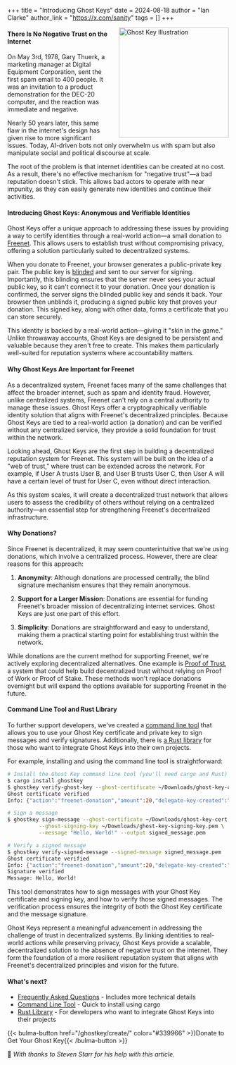 +++
title = "Introducing Ghost Keys"
date = 2024-08-18
author = "Ian Clarke"
author_link = "https://x.com/sanity"
tags = []
+++

<img src="/img/ghost-key-illustration.webp" alt="Ghost Key Illustration" style="float: right; width: 250px; height: 250px; margin-left: 20px;">

#### There Is No Negative Trust on the Internet

On May 3rd, 1978, Gary Thuerk, a marketing manager at Digital Equipment Corporation, sent the first
spam email to 400 people. It was an invitation to a product demonstration for the DEC-20 computer,
and the reaction was immediate and negative.

Nearly 50 years later, this same flaw in the internet's design has given rise to more significant
issues. Today, AI-driven bots not only overwhelm us with spam but also manipulate social and
political discourse at scale.

The root of the problem is that internet identities can be created at no cost. As a result, there's
no effective mechanism for "negative trust"—a bad reputation doesn't stick. This allows bad actors
to operate with near impunity, as they can easily generate new identities and continue their
activities.

#### Introducing Ghost Keys: Anonymous and Verifiable Identities

Ghost Keys offer a unique approach to addressing these issues by providing a way to certify
identities through a real-world action—a small donation to [Freenet](https://freenet.org/). This
allows users to establish trust without compromising privacy, offering a solution particularly
suited to decentralized systems.

When you donate to Freenet, your browser generates a public-private key pair. The public key is
[blinded](https://en.wikipedia.org/wiki/Blind_signature) and sent to our server for signing.
Importantly, this blinding ensures that the server never sees your actual public key, so it can't
connect it to your donation. Once your donation is confirmed, the server signs the blinded public
key and sends it back. Your browser then unblinds it, producing a signed public key that proves your
donation. This signed key, along with other data, forms a certificate that you can store securely.

This identity is backed by a real-world action—giving it "skin in the game." Unlike throwaway
accounts, Ghost Keys are designed to be persistent and valuable because they aren't free to create.
This makes them particularly well-suited for reputation systems where accountability matters.

#### Why Ghost Keys Are Important for Freenet

As a decentralized system, Freenet faces many of the same challenges that affect the broader
internet, such as spam and identity fraud. However, unlike centralized systems, Freenet can't rely
on a central authority to manage these issues. Ghost Keys offer a cryptographically verifiable
identity solution that aligns with Freenet's decentralized principles. Because Ghost Keys are tied
to a real-world action (a donation) and can be verified without any centralized service, they
provide a solid foundation for trust within the network.

Looking ahead, Ghost Keys are the first step in building a decentralized reputation system for
Freenet. This system will be built on the idea of a "web of trust," where trust can be extended
across the network. For example, if User A trusts User B, and User B trusts User C, then User A will
have a certain level of trust for User C, even without direct interaction.

As this system scales, it will create a decentralized trust network that allows users to assess the
credibility of others without relying on a centralized authority—an essential step for strengthening
Freenet's decentralized infrastructure.

#### Why Donations?

Since Freenet is decentralized, it may seem counterintuitive that we're using donations, which
involve a centralized process. However, there are clear reasons for this approach:

1. **Anonymity**: Although donations are processed centrally, the blind signature mechanism ensures
   that they remain anonymous.

2. **Support for a Larger Mission**: Donations are essential for funding Freenet's broader mission
   of decentralizing internet services. Ghost Keys are just one part of this effort.

3. **Simplicity**: Donations are straightforward and easy to understand, making them a practical
   starting point for establishing trust within the network.

While donations are the current method for supporting Freenet, we're actively exploring
decentralized alternatives. One example is
[Proof of Trust](/news/799-proof-of-trust-a-wealth-unbiased-consensus-mechanism-for-distributed-systems/),
a system that could help build decentralized trust without relying on Proof of Work or Proof of
Stake. These methods won't replace donations overnight but will expand the options available for
supporting Freenet in the future.

#### Command Line Tool and Rust Library

To further support developers, we've created a
[command line tool](https://crates.io/crates/ghostkey) that allows you to use your Ghost Key
certificate and private key to sign messages and verify signatures. Additionally, there is
[a Rust library](https://crates.io/crates/ghostkey_lib) for those who want to integrate Ghost Keys
into their own projects.

For example, installing and using the command line tool is straightforward:

```bash
# Install the Ghost Key command line tool (you'll need cargo and Rust)
$ cargo install ghostkey
$ ghostkey verify-ghost-key --ghost-certificate ~/Downloads/ghost-key-cert.pem
Ghost certificate verified
Info: {"action":"freenet-donation","amount":20,"delegate-key-created":"2024-07-30 15:39:26"}

# Sign a message
$ ghostkey sign-message --ghost-certificate ~/Downloads/ghost-key-cert.pem \
          --ghost-signing-key ~/Downloads/ghost-key-signing-key.pem \
          --message "Hello, World!" --output signed_message.pem

# Verify a signed message
$ ghostkey verify-signed-message --signed-message signed_message.pem
Ghost certificate verified
Info: {"action":"freenet-donation","amount":20,"delegate-key-created":"2024-07-30 15:39:26"}
Signature verified
Message: Hello, World!
```

This tool demonstrates how to sign messages with your Ghost Key certificate and signing key, and how
to verify those signed messages. The verification process ensures the integrity of both the Ghost
Key certificate and the message signature.

Ghost Keys represent a meaningful advancement in addressing the challenge of trust in decentralized
systems. By linking identities to real-world actions while preserving privacy, Ghost Keys provide a
scalable, decentralized solution to the absence of negative trust on the internet. They form the
foundation of a more resilient reputation system that aligns with Freenet's decentralized principles
and vision for the future.

#### What's next?

- [Frequently Asked Questions](/ghostkey/) - Includes more technical details
- [Command Line Tool](https://crates.io/crates/ghostkey) - Quick to install using cargo
- [Rust Library](https://crates.io/crates/ghostkey_lib) - For developers who want to integrate Ghost
  Keys into their projects

{{< bulma-button href="/ghostkey/create/" color="#339966" >}}Donate to Get Your Ghost
Key{{< /bulma-button >}}

<p></p>

🙏 _With thanks to Steven Starr for his help with this article._
